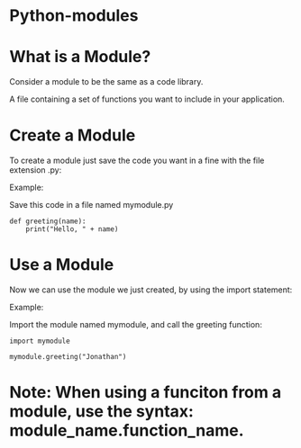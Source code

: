 # Python-modules
# What is a Module?
Consider a module to be the same as a code library.

A file containing a set of functions you want to include in your application.

# Create a Module
To create a module just save the code you want in a fine with the file extension .py:

Example:

Save this code in a file named mymodule.py

    def greeting(name):
        print("Hello, " + name)


# Use a Module 
Now we can use the module we just created, by using the import statement:

Example:

Import the module named mymodule, and call the greeting function:

    import mymodule

    mymodule.greeting("Jonathan")    

# Note: When using a funciton from a module, use the syntax: module_name.function_name.